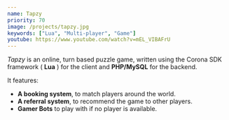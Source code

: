 ```yaml
---
name: Tapzy
priority: 70
image: /projects/tapzy.jpg
keywords: ["Lua", "Multi-player", "Game"]
youtube: https://www.youtube.com/watch?v=mEL_VIBAFrU
---
```

*Tapzy* is an online, turn based puzzle game, written using the Corona SDK framework ( **Lua** ) for the client and **PHP/MySQL** for the backend.

It features:

* **A booking system**, to match players around the world.
* **A referral system**, to recommend the game to other players.
* **Gamer Bots** to play with if no player is available.
